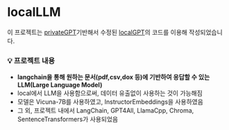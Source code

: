 # localLLM
이 프로젝트는 [privateGPT](https://github.com/imartinez/privateGPT)기반해서 수정된 [localGPT](https://github.com/PromtEngineer/localGPT)의 코드를 이용해 작성되었습니다.

### 💡 프로젝트 내용
- **langchain을 통해 원하는 문서(pdf,csv,dox 등)에 기반하여 응답할 수 있는 LLM(Large Language Model)**
- local에서 LLM을 사용함으로써, 데이터 유출없이 사용하는 것이 가능해짐
- 모델은 Vicuna-7B를 사용하였고, InstructorEmbeddings을 사용하였음
- 그 외, 프로젝트 내에서 LangChain, GPT4All, LlamaCpp, Chroma, SentenceTransformers가 사용되었음
